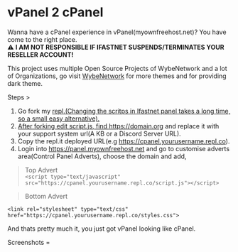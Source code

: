 # vPanel 2 cPanel
Wanna have a cPanel experience in vPanel(myownfreehost.net)? You have come to the right place.<br>
⚠️ **I AM NOT RESPONSIBLE IF IFASTNET SUSPENDS/TERMINATES YOUR RESELLER ACCOUNT!**

This project uses multiple Open Source Projects of WybeNetwork and a lot of Organizations, go visit <a href="https://github.com/wybenetwork">WybeNetwork</a> for more themes and for providing dark theme.

Steps >
1. Go fork my <a href="https://repl.it/@soundarrr/cpanel">repl.(Changing the scritps in Ifastnet panel takes a long time, so a small easy alternative).<br>
2. After forking edit script.js, find https://domain.org and replace it with your support system url(A KB or a Discord Server URL).
3. Copy the repl.it deployed URL(e.g https://cpanel.yourusername.repl.co).
3. Login into https://panel.myownfreehost.net and go to customise adverts area(Control Panel Adverts), choose the domain and add,
> Top Advert <br>
```<script type="text/javascript" src="https://cpanel.yourusername.repl.co/script.js"></script>```

> Bottom Advert <br>
```<link rel="stylesheet" type="text/css" href="https://cpanel.yourusername.repl.co/icon_spritemap.css">
<link rel="stylesheet" type="text/css" href="https://cpanel.yourusername.repl.co/styles.css">
```
And thats pretty much it, you just got vPanel looking like cPanel.

Screenshots = 
